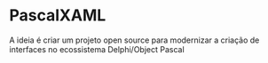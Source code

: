 # PascalXAML
A ideia é criar um projeto open source para modernizar a criação de interfaces no ecossistema Delphi/Object Pascal
